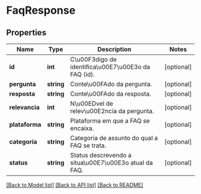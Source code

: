 # FaqResponse

## Properties
Name | Type | Description | Notes
------------ | ------------- | ------------- | -------------
**id** | **int** | C\u00F3digo de identifica\u00E7\u00E3o da FAQ (id). | [optional] 
**pergunta** | **string** | Conte\u00FAdo da pergunta. | [optional] 
**resposta** | **string** | Conte\u00FAdo da resposta. | [optional] 
**relevancia** | **int** | N\u00EDvel de relev\u00E2ncia da pergunta. | [optional] 
**plataforma** | **string** | Plataforma em que a FAQ se encaixa. | [optional] 
**categoria** | **string** | Categoria de assunto do qual a FAQ se trata. | [optional] 
**status** | **string** | Status descrevendo a situa\u00E7\u00E3o atual da FAQ. | [optional] 

[[Back to Model list]](../README.md#documentation-for-models) [[Back to API list]](../README.md#documentation-for-api-endpoints) [[Back to README]](../README.md)


